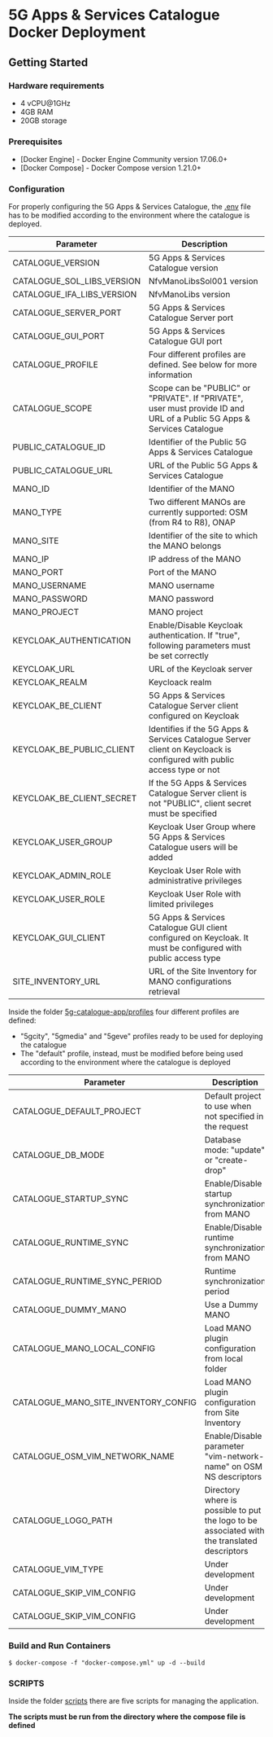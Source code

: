 # 5G Apps & Services Catalogue Docker Deployment

## Getting Started

### Hardware requirements
- 4 vCPU@1GHz
- 4GB RAM
- 20GB storage

### Prerequisites

* [Docker Engine] - Docker Engine Community version 17.06.0+
* [Docker Compose] - Docker Compose version 1.21.0+

### Configuration

For properly configuring the 5G Apps & Services Catalogue, the [.env](https://github.com/nextworks-it/5g-catalogue/blob/master/deployments/docker/.env) file has to be modified according to the environment where the catalogue is deployed.

| Parameter | Description |
| ------ | ------ |
| CATALOGUE_VERSION | 5G Apps & Services Catalogue version |
| CATALOGUE_SOL_LIBS_VERSION | NfvManoLibsSol001 version |
| CATALOGUE_IFA_LIBS_VERSION | NfvManoLibs version |
| CATALOGUE_SERVER_PORT | 5G Apps & Services Catalogue Server port |
| CATALOGUE_GUI_PORT | 5G Apps & Services Catalogue GUI port |
| CATALOGUE_PROFILE | Four different profiles are defined. See below for more information |
| CATALOGUE_SCOPE | Scope can be "PUBLIC" or "PRIVATE". If "PRIVATE", user must provide ID and URL of a Public 5G Apps & Services Catalogue |
| PUBLIC_CATALOGUE_ID | Identifier of the Public 5G Apps & Services Catalogue |
| PUBLIC_CATALOGUE_URL | URL of the Public 5G Apps & Services Catalogue |
| MANO_ID | Identifier of the MANO |
| MANO_TYPE | Two different MANOs are currently supported: OSM (from R4 to R8), ONAP |
| MANO_SITE | Identifier of the site to which the MANO belongs |
| MANO_IP | IP address of the MANO |
| MANO_PORT | Port of the MANO |
| MANO_USERNAME | MANO username |
| MANO_PASSWORD | MANO password |
| MANO_PROJECT | MANO project |
| KEYCLOAK_AUTHENTICATION | Enable/Disable Keycloak authentication. If "true", following parameters must be set correctly |
| KEYCLOAK_URL | URL of the Keycloak server |
| KEYCLOAK_REALM | Keycloack realm |
| KEYCLOAK_BE_CLIENT | 5G Apps & Services Catalogue Server client configured on Keycloak |
| KEYCLOAK_BE_PUBLIC_CLIENT | Identifies if the 5G Apps & Services Catalogue Server client on Keycloack is configured with public access type or not |
| KEYCLOAK_BE_CLIENT_SECRET | If the 5G Apps & Services Catalogue Server client is not "PUBLIC", client secret must be specified |
| KEYCLOAK_USER_GROUP | Keycloak User Group where 5G Apps & Services Catalogue users will be added |
| KEYCLOAK_ADMIN_ROLE | Keycloak User Role with administrative privileges |
| KEYCLOAK_USER_ROLE | Keycloak User Role with limited privileges |
| KEYCLOAK_GUI_CLIENT | 5G Apps & Services Catalogue GUI client configured on Keycloak. It must be configured with public access type |
| SITE_INVENTORY_URL | URL of the Site Inventory for MANO configurations retrieval |

Inside the folder [5g-catalogue-app/profiles](https://github.com/nextworks-it/5g-catalogue/blob/master/deployments/docker/5g-catalogue-app/profiles/) four different profiles are defined: 

* "5gcity", "5gmedia" and "5geve" profiles ready to be used for deploying the catalogue
* The "default" profile, instead, must be modified before being used according to the environment where the catalogue is deployed  

| Parameter | Description |
| ------ | ------ |
| CATALOGUE_DEFAULT_PROJECT | Default project to use when not specified in the request |
| CATALOGUE_DB_MODE | Database mode: "update" or "create-drop" |
| CATALOGUE_STARTUP_SYNC | Enable/Disable startup synchronization from MANO |
| CATALOGUE_RUNTIME_SYNC | Enable/Disable runtime synchronization from MANO |
| CATALOGUE_RUNTIME_SYNC_PERIOD | Runtime synchronization period |
| CATALOGUE_DUMMY_MANO | Use a Dummy MANO |
| CATALOGUE_MANO_LOCAL_CONFIG | Load MANO plugin configuration from local folder |
| CATALOGUE_MANO_SITE_INVENTORY_CONFIG | Load MANO plugin configuration from Site Inventory |
| CATALOGUE_OSM_VIM_NETWORK_NAME | Enable/Disable parameter "vim-network-name" on OSM NS descriptors |
| CATALOGUE_LOGO_PATH | Directory where is possible to put the logo to be associated with the translated descriptors |
| CATALOGUE_VIM_TYPE | Under development |
| CATALOGUE_SKIP_VIM_CONFIG | Under development |
| CATALOGUE_SKIP_VIM_CONFIG | Under development |


### Build and Run Containers

```
$ docker-compose -f "docker-compose.yml" up -d --build
```

### SCRIPTS

Inside the folder [scripts](https://github.com/nextworks-it/5g-catalogue/blob/master/deployments/docker/scripts/) there are five scripts for managing the application.

**The scripts must be run from the directory where the compose file is defined**